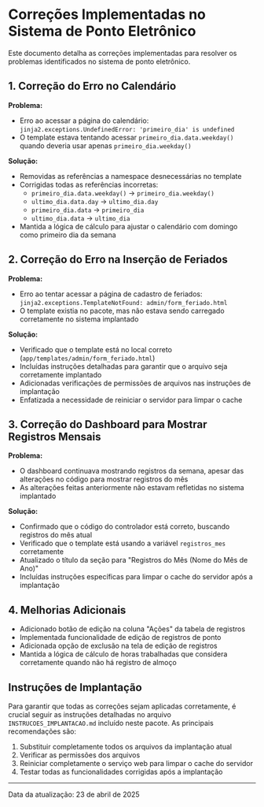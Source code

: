 # Correções Implementadas no Sistema de Ponto Eletrônico

Este documento detalha as correções implementadas para resolver os problemas identificados no sistema de ponto eletrônico.

## 1. Correção do Erro no Calendário

**Problema:**
- Erro ao acessar a página do calendário: `jinja2.exceptions.UndefinedError: 'primeiro_dia' is undefined`
- O template estava tentando acessar `primeiro_dia.data.weekday()` quando deveria usar apenas `primeiro_dia.weekday()`

**Solução:**
- Removidas as referências a namespace desnecessárias no template
- Corrigidas todas as referências incorretas:
  - `primeiro_dia.data.weekday()` → `primeiro_dia.weekday()`
  - `ultimo_dia.data.day` → `ultimo_dia.day`
  - `primeiro_dia.data` → `primeiro_dia`
  - `ultimo_dia.data` → `ultimo_dia`
- Mantida a lógica de cálculo para ajustar o calendário com domingo como primeiro dia da semana

## 2. Correção do Erro na Inserção de Feriados

**Problema:**
- Erro ao tentar acessar a página de cadastro de feriados: `jinja2.exceptions.TemplateNotFound: admin/form_feriado.html`
- O template existia no pacote, mas não estava sendo carregado corretamente no sistema implantado

**Solução:**
- Verificado que o template está no local correto (`app/templates/admin/form_feriado.html`)
- Incluídas instruções detalhadas para garantir que o arquivo seja corretamente implantado
- Adicionadas verificações de permissões de arquivos nas instruções de implantação
- Enfatizada a necessidade de reiniciar o servidor para limpar o cache

## 3. Correção do Dashboard para Mostrar Registros Mensais

**Problema:**
- O dashboard continuava mostrando registros da semana, apesar das alterações no código para mostrar registros do mês
- As alterações feitas anteriormente não estavam refletidas no sistema implantado

**Solução:**
- Confirmado que o código do controlador está correto, buscando registros do mês atual
- Verificado que o template está usando a variável `registros_mes` corretamente
- Atualizado o título da seção para "Registros do Mês (Nome do Mês de Ano)"
- Incluídas instruções específicas para limpar o cache do servidor após a implantação

## 4. Melhorias Adicionais

- Adicionado botão de edição na coluna "Ações" da tabela de registros
- Implementada funcionalidade de edição de registros de ponto
- Adicionada opção de exclusão na tela de edição de registros
- Mantida a lógica de cálculo de horas trabalhadas que considera corretamente quando não há registro de almoço

## Instruções de Implantação

Para garantir que todas as correções sejam aplicadas corretamente, é crucial seguir as instruções detalhadas no arquivo `INSTRUCOES_IMPLANTACAO.md` incluído neste pacote. As principais recomendações são:

1. Substituir completamente todos os arquivos da implantação atual
2. Verificar as permissões dos arquivos
3. Reiniciar completamente o serviço web para limpar o cache do servidor
4. Testar todas as funcionalidades corrigidas após a implantação

---

Data da atualização: 23 de abril de 2025

